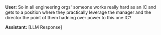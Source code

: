 **User:**
So in all engineering orgs' someone works really hard as an IC and gets to a position where they practically leverage the manager and the director the point of them hadning over power to this one IC? 

**Assistant:**
[LLM Response]

